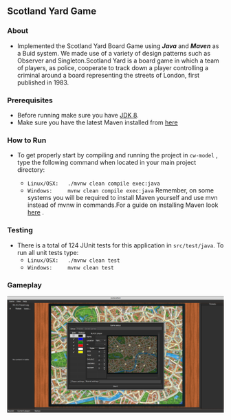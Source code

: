 ## Scotland Yard Game

### About
* Implemented the Scotland Yard Board Game using ***Java*** and ***Maven*** as a Buid system. We made use of a variety of design patterns such as Observer and Singleton.Scotland Yard is a board game in which a team of players, as police, cooperate to track down a player controlling a criminal around a board representing the streets of London, first published in 1983. 

### Prerequisites
* Before running make sure you have [JDK 8](https://adoptopenjdk.net/installation.html?variant=openjdk11&jvmVariant=hotspot#x64_win-jdk).
* Make sure you have the latest Maven installed from [here](https://maven.apache.org/install.html)

### How to Run 
* To get properly start by compiling and running the project in ```cw-model``` , type the following command when located in your main project directory:

    * ```Linux/OSX:   ./mvnw clean compile exec:java```
    * ```Windows:     mvnw clean compile exec:java```
Remember, on some systems you will be required to install Maven yourself and use mvn instead of mvnw in commands.For a guide on installing Maven look [here](https://maven.apache.org/install.html) 
.
### Testing
* There is a total of 124 JUnit tests for this application in ```src/test/java```. To run all unit tests type: 
    * ```Linux/OSX:   ./mvnw clean test```
    * ```Windows:     mvnw clean test```

### Gameplay 
![Set up screen for Scotland Yard Game where you can assign tickets](ScotlandYard.png "Landing Screen")

